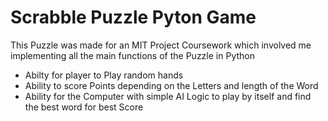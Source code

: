 <h1> Scrabble Puzzle Pyton Game </h1>
<p> This Puzzle was made for an MIT Project Coursework which involved me implementing all the main functions of the 
  Puzzle in Python </p> 
  <ul>
    <li> Abilty for player to Play random hands </li>
    <li> Ability to score Points depending on the Letters and length of the Word </lI>
    <li> Ability for the Computer with simple AI Logic to play by itself and find the best word for best Score</li>
  </ul>
